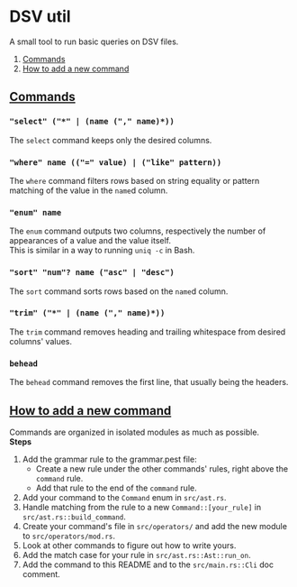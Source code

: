 # DSV util

A small tool to run basic queries on DSV files.

1. [Commands](#commands)
2. [How to add a new command](#how-to-add-a-new-command)

## [Commands](#dsv-util)

### `"select" ("*" | (name ("," name)*))`

The `select` command keeps only the desired columns.

### `"where" name (("=" value) | ("like" pattern))`

The `where` command filters rows based on string equality or pattern matching of the value in the `name`d column.

### `"enum" name`

The `enum` command outputs two columns, respectively the number of appearances of a value and the value itself.  
This is similar in a way to running `uniq -c` in Bash.

### `"sort" "num"? name ("asc" | "desc")`

The `sort` command sorts rows based on the `name`d column.

### `"trim" ("*" | (name ("," name)*))`

The `trim` command removes heading and trailing whitespace from desired columns' values.

### `behead`

The `behead` command removes the first line, that usually being the headers.

## [How to add a new command](#dsv-util)

Commands are organized in isolated modules as much as possible.  
**Steps**
1. Add the grammar rule to the grammar.pest file:
   - Create a new rule under the other commands' rules, right above the `command` rule.
   - Add that rule to the end of the `command` rule.
2. Add your command to the `Command` enum in `src/ast.rs`.
3. Handle matching from the rule to a new `Command::[your_rule]` in `src/ast.rs::build_command`.
4. Create your command's file in `src/operators/` and add the new module to `src/operators/mod.rs`.
5. Look at other commands to figure out how to write yours.
6. Add the match case for your rule in `src/ast.rs::Ast::run_on`.
7. Add the command to this README and to the `src/main.rs::Cli` doc comment.
